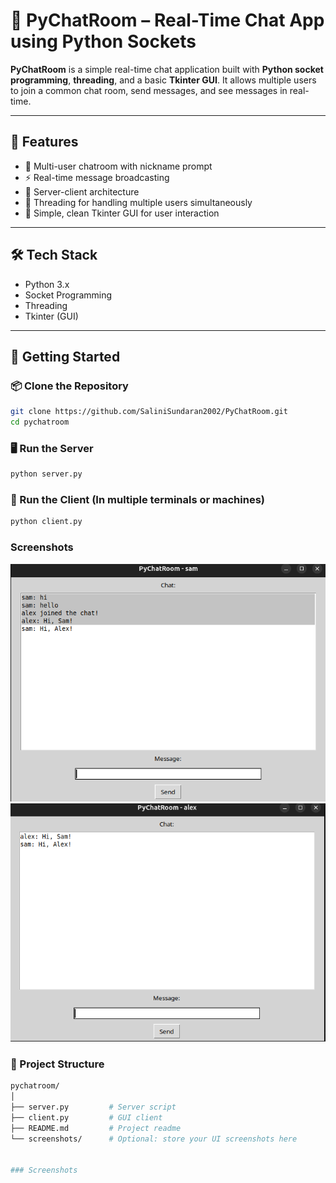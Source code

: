 # 💬 PyChatRoom – Real-Time Chat App using Python Sockets

**PyChatRoom** is a simple real-time chat application built with **Python socket programming**, **threading**, and a basic **Tkinter GUI**. It allows multiple users to join a common chat room, send messages, and see messages in real-time.

---

## 📌 Features

- 🧠 Multi-user chatroom with nickname prompt  
- ⚡ Real-time message broadcasting  
- 🔐 Server-client architecture  
- 🧵 Threading for handling multiple users simultaneously  
- 🎨 Simple, clean Tkinter GUI for user interaction  

---

## 🛠️ Tech Stack

- Python 3.x  
- Socket Programming  
- Threading  
- Tkinter (GUI)

---

## 🚀 Getting Started

### 📦 Clone the Repository

```bash
git clone https://github.com/SaliniSundaran2002/PyChatRoom.git
cd pychatroom
```

### 🖥️ Run the Server
```bash
python server.py
```
### 👥 Run the Client (In multiple terminals or machines)
```bash
python client.py
```

### Screenshots

![Chat GUI](screenshots/Screenshot%20from%202025-05-05%2012-23-44.png)
![Chat GUI](screenshots/Screenshot%20from%202025-05-05%2012-24-01.png)
### 📁 Project Structure
```bash
pychatroom/
│
├── server.py         # Server script
├── client.py         # GUI client
├── README.md         # Project readme
└── screenshots/      # Optional: store your UI screenshots here


### Screenshots


